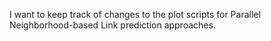 I want to keep track of changes to the plot scripts for Parallel Neighborhood-based Link prediction approaches.
